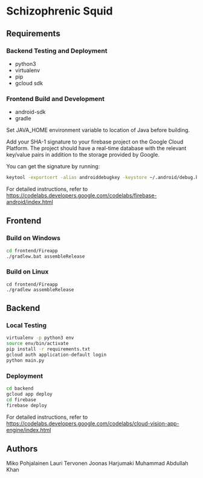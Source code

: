 # Schizophrenic Squid

## Requirements

### Backend Testing and Deployment

- python3
- virtualenv
- pip
- gcloud sdk

### Frontend Build and Development

- android-sdk
- gradle

Set JAVA_HOME environment variable to location of Java before building. 

Add your SHA-1 signature to your firebase project on the Google Cloud Platform. The project should have a real-time database
with the relevant key/value pairs in addition to the storage provided by Google.

You can get the signature by running:
 
```bash
keytool -exportcert -alias androiddebugkey -keystore ~/.android/debug.keystore -list -v -storepass android
```
For detailed instructions, refer to https://codelabs.developers.google.com/codelabs/firebase-android/index.html

## Frontend

### Build on Windows

```bash
cd frontend/Fireapp
./gradlew.bat assembleRelease
```

### Build on Linux

```
cd frontend/Fireapp
./gradlew assembleRelease
```

## Backend

### Local Testing

```bash
virtualenv -p python3 env
source env/bin/activate
pip install -r requirements.txt
gcloud auth application-default login
python main.py
```

### Deployment

```bash
cd backend
gcloud app deploy
cd firebase
firebase deploy
```

For detailed instructions, refer to https://codelabs.developers.google.com/codelabs/cloud-vision-app-engine/index.html

## Authors

Miko Pohjalainen
Lauri Tervonen
Joonas Harjumaki
Muhammad Abdullah Khan

